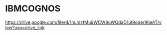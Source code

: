 # IBMCOGNOS  

https://drive.google.com/file/d/1mJnzfMu9WCW9uWQdaD1ut9oderIKieAT/view?usp=drive_link
